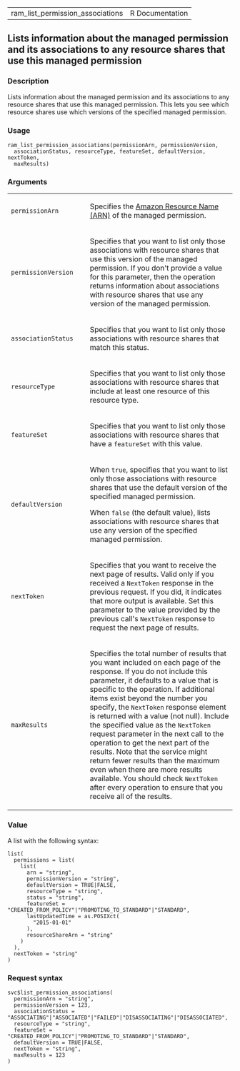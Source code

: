 <table style="width: 100%;">
<tbody>
<tr class="odd">
<td>ram_list_permission_associations</td>
<td style="text-align: right;">R Documentation</td>
</tr>
</tbody>
</table>

## Lists information about the managed permission and its associations to any resource shares that use this managed permission

### Description

Lists information about the managed permission and its associations to
any resource shares that use this managed permission. This lets you see
which resource shares use which versions of the specified managed
permission.

### Usage

    ram_list_permission_associations(permissionArn, permissionVersion,
      associationStatus, resourceType, featureSet, defaultVersion, nextToken,
      maxResults)

### Arguments

<table>
<colgroup>
<col style="width: 35%" />
<col style="width: 65%" />
</colgroup>
<tbody>
<tr class="odd">
<td><code
id="ram_list_permission_associations_:_permissionArn">permissionArn</code></td>
<td><p>Specifies the <a
href="https://docs.aws.amazon.com/IAM/latest/UserGuide/reference-arns.html">Amazon
Resource Name (ARN)</a> of the managed permission.</p></td>
</tr>
<tr class="even">
<td><code
id="ram_list_permission_associations_:_permissionVersion">permissionVersion</code></td>
<td><p>Specifies that you want to list only those associations with
resource shares that use this version of the managed permission. If you
don't provide a value for this parameter, then the operation returns
information about associations with resource shares that use any version
of the managed permission.</p></td>
</tr>
<tr class="odd">
<td><code
id="ram_list_permission_associations_:_associationStatus">associationStatus</code></td>
<td><p>Specifies that you want to list only those associations with
resource shares that match this status.</p></td>
</tr>
<tr class="even">
<td><code
id="ram_list_permission_associations_:_resourceType">resourceType</code></td>
<td><p>Specifies that you want to list only those associations with
resource shares that include at least one resource of this resource
type.</p></td>
</tr>
<tr class="odd">
<td><code
id="ram_list_permission_associations_:_featureSet">featureSet</code></td>
<td><p>Specifies that you want to list only those associations with
resource shares that have a <code>featureSet</code> with this
value.</p></td>
</tr>
<tr class="even">
<td><code
id="ram_list_permission_associations_:_defaultVersion">defaultVersion</code></td>
<td><p>When <code>true</code>, specifies that you want to list only
those associations with resource shares that use the default version of
the specified managed permission.</p>
<p>When <code>false</code> (the default value), lists associations with
resource shares that use any version of the specified managed
permission.</p></td>
</tr>
<tr class="odd">
<td><code
id="ram_list_permission_associations_:_nextToken">nextToken</code></td>
<td><p>Specifies that you want to receive the next page of results.
Valid only if you received a <code>NextToken</code> response in the
previous request. If you did, it indicates that more output is
available. Set this parameter to the value provided by the previous
call's <code>NextToken</code> response to request the next page of
results.</p></td>
</tr>
<tr class="even">
<td><code
id="ram_list_permission_associations_:_maxResults">maxResults</code></td>
<td><p>Specifies the total number of results that you want included on
each page of the response. If you do not include this parameter, it
defaults to a value that is specific to the operation. If additional
items exist beyond the number you specify, the <code>NextToken</code>
response element is returned with a value (not null). Include the
specified value as the <code>NextToken</code> request parameter in the
next call to the operation to get the next part of the results. Note
that the service might return fewer results than the maximum even when
there are more results available. You should check
<code>NextToken</code> after every operation to ensure that you receive
all of the results.</p></td>
</tr>
</tbody>
</table>

### Value

A list with the following syntax:

    list(
      permissions = list(
        list(
          arn = "string",
          permissionVersion = "string",
          defaultVersion = TRUE|FALSE,
          resourceType = "string",
          status = "string",
          featureSet = "CREATED_FROM_POLICY"|"PROMOTING_TO_STANDARD"|"STANDARD",
          lastUpdatedTime = as.POSIXct(
            "2015-01-01"
          ),
          resourceShareArn = "string"
        )
      ),
      nextToken = "string"
    )

### Request syntax

    svc$list_permission_associations(
      permissionArn = "string",
      permissionVersion = 123,
      associationStatus = "ASSOCIATING"|"ASSOCIATED"|"FAILED"|"DISASSOCIATING"|"DISASSOCIATED",
      resourceType = "string",
      featureSet = "CREATED_FROM_POLICY"|"PROMOTING_TO_STANDARD"|"STANDARD",
      defaultVersion = TRUE|FALSE,
      nextToken = "string",
      maxResults = 123
    )
